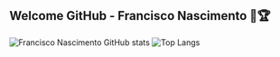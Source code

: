 
## Welcome GitHub - Francisco Nascimento 🏅🏆
![Francisco Nascimento GitHub stats](https://github-readme-stats.vercel.app/api?username=fean-developer&show_icons=true&theme=radical)
![Top Langs](https://github-readme-stats.vercel.app/api/top-langs/?username=fean-developer&layout=compact&theme=radical&card_width=350)
